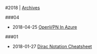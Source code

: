 
#2018 | [Archives](#index/contents.md)

###04
* 2018-04-25 [OpenVPN In Azure](#blog/2018/2018-04-25-OpenVPN-In-Azure.md)

###01
* 2018-01-27 [Dirac Notation Cheatsheet](#blog/2018/2018-01-27-Dirac-Notation-Cheatsheet.md)
